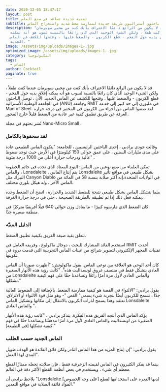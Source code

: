 ```yaml
---
date: 2020-12-05 18:47:17
layout: post
title: تقنية جديدة تساعد في صنع الماس
subtitle: يكتشف باحثون أستراليون طريقة جديدة لممارسة ضغط شديد واستخراج الماس.
description: "قد لا يكون من الرائع دائمًا الاعتراف بأنك كنت من محبي سوبرمان
  عندما كنت طفلاً ، ولكن الشيء الوحيد الذي كان رائعًا بالنسبة لسوب هو أنه يمكنه
  إغلاق يديه حول الفحم - قطع الكربون - والضغط عليها ، وفتحها للكشف عن الماس
  الجديد. "
image: /assets/img/uploads/images-1-.jpg
optimized_image: /assets/img/uploads/images-1-.jpg
category: التكنولوجيا
tags:
  - الماس
author: Cocktail
paginate: true
---
```

قد لا يكون من الرائع دائمًا الاعتراف بأنك كنت من محبي سوبرمان عندما كنت طفلاً ، ولكن الشيء الوحيد الذي كان رائعًا بالنسبة لسوب هو أنه يمكنه إغلاق يديه حول الفحم - قطع الكربون - والضغط عليها ، وفتحها للكشف عن الماس الجديد. الآن ، توصل الباحثون في الجامعة الوطنية الأسترالية (ANU) وجامعة RMIT في ملبورن إلى حد كبير إلى خدعة Man of Steel. لقد صنعوا الماس من أجزاء من الكربون في المختبر في درجة حرارة الغرفة عن طريق تطبيق كمية غير عادية من الضغط قليلاً خارج المحور.

نُشر بحثهم في مجلة Nano-Micro Small .

### لقد سحقوها بالكامل

وقالت جودي برادبي ، إحدى الباحثين الرئيسيين ، للجامعة: "يتكون الماس الطبيعي عادة على مدى مليارات السنين ، على عمق حوالي 150 كيلومترًا في الأرض حيث توجد ضغوط عالية ودرجات حرارة أعلى من 1000 درجة مئوية" .

تمكن العلماء من صنع نوعين من الماس: النوع المعتاد الذي تجده في خاتم الخطوبة ، والماس Lonsdaleite . يتم إنتاج الماس Lonsdaleite بشكل طبيعي في مواقع تأثير النيزك مثل Canyon Diablo في الولايات المتحدة.إنه أكثر صلابة بنسبة 58 في المائة من الماس الآخر ، وله هيكل بلوري مختلف.

بينما يتشكل الماس بشكل طبيعي نتيجة للضغط الشديد والحرارة ، اتضح أن الضغط وحده يمكنه فعل ذلك إذا تم تطبيقه بالطريقة الصحيحة ، حتى في درجة حرارة الغرفة.

كان الضغط الذي مارسوه كبيرًا - ما يعادل وزن حوالي 640 فيلًا أفريقيًا متركزًا في منطقة صغيرة جدًا.

### الدليل المنبّه

تتعلق بقية صيغة الفريق بكيفية تطبيق الضغط.

استخدم القائد المشارك للبحث ، دوجال ماكولوغ ، وفريقه العامل في RMIT أحدث تقنيات المجهر الإلكتروني لتصوير شرائح من عينات الماس التجريبية التي قدمت ذروة في تكوينها.

كان أحد الوحي هو العلاقة بين نوعي الماس. يقول ماكولوتش: "أظهرت صورنا أن الماس العادي يتشكل فقط في منتصف عروق لونسداليت هذه". "كانت رؤية هذه الأنهار الصغيرة من Lonsdaleite والماس العادي لأول مرة أمرًا رائعًا وتساعدنا حقًا على فهم كيفية تشكلها."

يقول برادبي: "الالتواء في القصة هو كيفية ممارسة الضغط. بالإضافة إلى الضغوط العالية جدًا ، نسمح للكربون أيضًا بتجربة شيء يسمى" القص "- وهو مثل قوة الالتواء أو الانزلاق. نعتقد وهذا يسمح لذرات الكربون بالانتقال إلى مكانها وتشكيل الماس Lonsdaleite والماس العادي ".

يؤكد الماس الذي أنتجه الفريق هذه الفكرة. يتذكر برادبي ، "كانت رؤية هذه الأنهار الصغيرة من لونسداليت والماس العادي لأول مرة أمرًا مدهشًا ويساعدنا حقًا في فهم كيفية تشكلها \[في الطبيعة]."

### الماس الجديد حسب الطلب

يقول برادبي: "إن إنتاج المزيد من هذا الماس النادر ولكن فائق الفائدة هو الهدف طويل المدى لهذا العمل".

بينما قد يفكر الكثيرون في الماس لقيمته الزخرفية فقط ، فإن صلابته تجعله ممتازًا لقطع معظم أي شيء ، ويستخدم في بعض أنظمة القطع الأكثر دقة في العالم.

يلاحظ برادبي أن "Lonsdaleite \[على وجه الخصوص] لديها القدرة على استخدامها لقطع المواد فائقة الصلابة في مواقع التعدين."